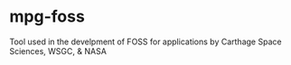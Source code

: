 # mpg-foss
Tool used in the develpment of FOSS for applications by Carthage Space Sciences, WSGC, &amp; NASA
